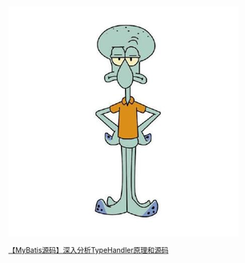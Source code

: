 
![头像](note/img/profile.jpeg)

[【MyBatis源码】深入分析TypeHandler原理和源码](https://zwzhangyu.blog.csdn.net/article/details/143725368)

